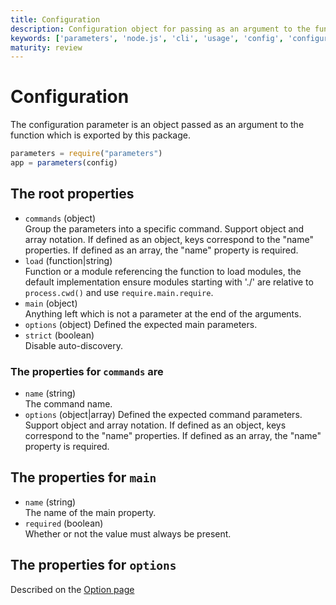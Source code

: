 ```yaml
---
title: Configuration
description: Configuration object for passing as an argument to the function
keywords: ['parameters', 'node.js', 'cli', 'usage', 'config', 'configuration']
maturity: review
---
```


# Configuration

The configuration parameter is an object passed as an argument to the function
which is exported by this package.

```js
parameters = require("parameters")
app = parameters(config)
```

## The root properties

* `commands` (object)   
  Group the parameters into a specific command. Support object and array notation. If
  defined as an object, keys correspond to the "name" properties. If defined as 
  an array, the "name" property is required.
* `load` (function|string)   
  Function or a module referencing the function to load modules, the default
  implementation ensure modules starting with './' are relative to 
  `process.cwd()` and use `require.main.require`.
* `main` (object)   
  Anything left which is not a parameter at the end of the arguments.
* `options` (object)
  Defined the expected main parameters.
* `strict` (boolean)   
  Disable auto-discovery.

### The properties for `commands` are

* `name` (string)   
  The command name.
* `options` (object|array)
  Defined the expected command parameters. Support object and array notation. If
  defined as an object, keys correspond to the "name" properties. If defined as 
  an array, the "name" property is required.

## The properties for `main`

* `name` (string)   
  The name of the main property.
* `required` (boolean)   
  Whether or not the value must always be present.

## The properties for `options`

Described on the [Option page](./options)
